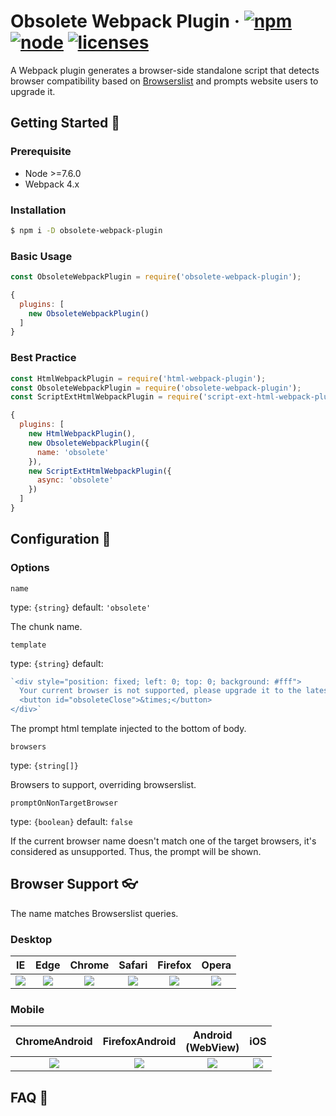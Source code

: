 # Obsolete Webpack Plugin &middot; [![npm](https://img.shields.io/npm/v/obsolete-webpack-plugin.svg)](https://npmjs.com/package/obsolete-webpack-plugin) [![node](https://img.shields.io/node/v/obsolete-webpack-plugin.svg)](https://nodejs.org) [![licenses](https://img.shields.io/npm/l/obsolete-webpack-plugin.svg)](https://github.elenet.me/fe/obsolete-webpack-plugin/blob/master/LICENSE)

A Webpack plugin generates a browser-side standalone script that detects browser compatibility based on [Browserslist](https://github.com/browserslist/browserslist) and prompts website users to upgrade it.

## Getting Started :rocket:

### Prerequisite

- Node >=7.6.0
- Webpack 4.x

### Installation

```sh
$ npm i -D obsolete-webpack-plugin
```

### Basic Usage

```js
const ObsoleteWebpackPlugin = require('obsolete-webpack-plugin');
```

```js
{
  plugins: [
    new ObsoleteWebpackPlugin()
  ]
}
```

### Best Practice

```js
const HtmlWebpackPlugin = require('html-webpack-plugin');
const ObsoleteWebpackPlugin = require('obsolete-webpack-plugin');
const ScriptExtHtmlWebpackPlugin = require('script-ext-html-webpack-plugin');
```

```js
{
  plugins: [
    new HtmlWebpackPlugin(),
    new ObsoleteWebpackPlugin({
      name: 'obsolete'
    }),
    new ScriptExtHtmlWebpackPlugin({
      async: 'obsolete'
    })
  ]
}
```

## Configuration :art:

### Options

`name`

type: `{string}` default: `'obsolete'`

The chunk name.

`template`

type: `{string}` default:

```js
`<div style="position: fixed; left: 0; top: 0; background: #fff">
  Your current browser is not supported, please upgrade it to the latest version.
  <button id="obsoleteClose">&times;</button>
</div>`
```

The prompt html template injected to the bottom of body.

`browsers`

type: `{string[]}`

Browsers to support, overriding browserslist.

`promptOnNonTargetBrowser`

type: `{boolean}` default: `false`

If the current browser name doesn't match one of the target browsers, it's considered as unsupported. Thus, the prompt will be shown.

## Browser Support :eyeglasses:

The name matches Browserslist queries.

### Desktop

IE | Edge | Chrome | Safari | Firefox | Opera
:-: | :-: | :-: | :-: | :-: | :-:
![](https://cdnjs.cloudflare.com/ajax/libs/browser-logos/46.1.0/archive/internet-explorer_9-11/internet-explorer_9-11_64x64.png) | ![](https://cdnjs.cloudflare.com/ajax/libs/browser-logos/46.1.0/edge/edge_64x64.png) | ![](https://cdnjs.cloudflare.com/ajax/libs/browser-logos/46.1.0/chrome/chrome_64x64.png) | ![](https://cdnjs.cloudflare.com/ajax/libs/browser-logos/46.1.0/safari/safari_64x64.png) | ![](https://cdnjs.cloudflare.com/ajax/libs/browser-logos/46.1.0/firefox/firefox_64x64.png) | ![](https://cdnjs.cloudflare.com/ajax/libs/browser-logos/46.1.0/opera/opera_64x64.png)

### Mobile

ChromeAndroid | FirefoxAndroid | Android<br>(WebView) | iOS
:-: | :-: | :-: | :-:
![](https://cdnjs.cloudflare.com/ajax/libs/browser-logos/46.1.0/chrome/chrome_64x64.png) | ![](https://cdnjs.cloudflare.com/ajax/libs/browser-logos/46.1.0/firefox/firefox_64x64.png) | ![](https://cdnjs.cloudflare.com/ajax/libs/browser-logos/46.1.0/android-webview-beta/android-webview-beta_64x64.png) | ![](https://cdnjs.cloudflare.com/ajax/libs/browser-logos/46.1.0/safari-ios/safari-ios_64x64.png)

## FAQ :tea:
